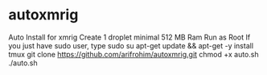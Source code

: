 # autoxmrig
Auto Install for xmrig
Create 1 droplet minimal 512 MB Ram
Run as Root
If you just have sudo user, type sudo su
apt-get update && apt-get -y install tmux
git clone https://github.com/arifrohim/autoxmrig.git
chmod +x auto.sh
./auto.sh
